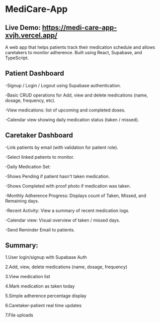 # MediCare-App

## Live Demo: https://medi-care-app-xvjh.vercel.app/

A web app that helps patients track their medication schedule and allows caretakers to monitor adherence.
Built using React, Supabase, and TypeScript.

## Patient Dashboard
-Signup / Login / Logout using Supabase authentication.

-Basic CRUD operations for Add, view and delete medications (name, dosage, frequency, etc).

-View medications: list of upcoming and completed doses.

-Calendar view showing daily medication status (taken / missed).

## Caretaker Dashboard
-Link patients by email (with validation for patient role).

-Select linked patients to monitor.

-Daily Medication Set:

  -Shows Pending if patient hasn't taken medication.
 
  -Shows Completed with proof photo if medication was taken.
 
-Monthly Adherence Progress: Displays count of Taken, Missed, and Remaining days.
 
-Recent Activity: View a summary of recent medication logs.

-Calendar view: Visual overview of taken / missed days.

-Send Reminder Email to patients.


## Summary:
1.User login/signup with Supabase Auth

2.Add, view, delete medications (name, dosage, frequency)

3.View medication list

4.Mark medication as taken today

5.Simple adherence percentage display

6.Caretaker-patient real time updates

7.File uploads
